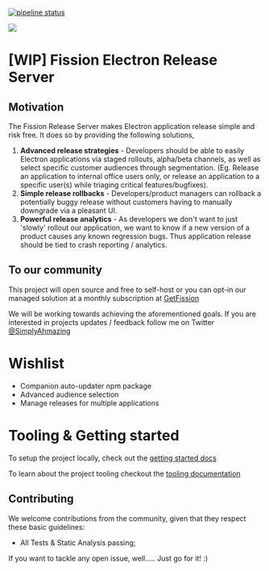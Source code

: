 [![pipeline status](https://gitlab.com/SimplyAhmazing1/electron-fission-github/badges/master/pipeline.svg)](https://gitlab.com/SimplyAhmazing1/electron-fission-github/commits/master)

[![](https://img.shields.io/badge/zulip-join_chat-brightgreen.svg)](https://getfission.zulipchat.com)


# [WIP] Fission Electron Release Server

## Motivation

The Fission Release Server makes Electron application release simple and risk free. It does so by providing the following solutions,

1. **Advanced release strategies** - Developers should be able to easily Electron applications via staged rollouts, alpha/beta channels, as well as select specific customer audiences through segmentation. (Eg. Release an application to internal office users only, or release an application to a specific user(s) while triaging critical features/bugfixes).
2. **Simple release rollbacks** - Developers/product managers can rollback a potentially buggy release without customers having to manually downgrade via a pleasant UI.
3. **Powerful release analytics** - As developers we don't want to just 'slowly' rollout our application, we want to know if a new version of a product causes any known regression bugs. Thus application release should be tied to crash reporting / analytics.


## To our community

This project will open source and free to self-host or you can opt-in our managed solution at a monthly subscription at [GetFission](http://getfission.com/)

We will be working towards achieving the aforementioned goals. If you are interested in projects updates / feedback follow me on Twitter [@SimplyAhmazing](https://twitter.com/SimplyAhmaz1ng)


# Wishlist

* Companion auto-updater npm package
* Advanced audience selection
* Manage releases for multiple applications

# Tooling & Getting started

To setup the project locally, check out the [getting started docs](docs/getting-started.md)

To learn about the project tooling checkout the [tooling documentation](docs/tooling.md)


## Contributing

We welcome contributions from the community, given that they respect these basic guidelines:

* All Tests & Static Analysis passing;

If you want to tackle any open issue, well..... Just go for it! :)
